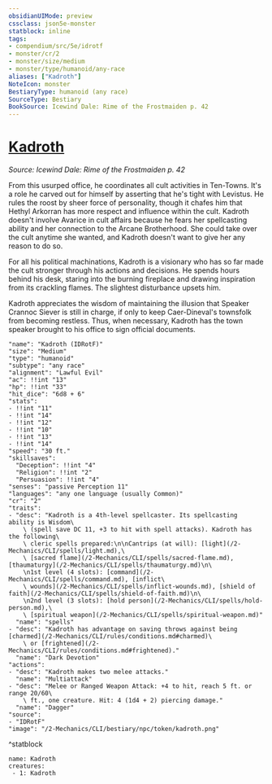 ```yaml
---
obsidianUIMode: preview
cssclass: json5e-monster
statblock: inline
tags:
- compendium/src/5e/idrotf
- monster/cr/2
- monster/size/medium
- monster/type/humanoid/any-race
aliases: ["Kadroth"]
NoteIcon: monster
BestiaryType: humanoid (any race)
SourceType: Bestiary
BookSource: Icewind Dale: Rime of the Frostmaiden p. 42
---
```

# [Kadroth](2-Mechanics/CLI/bestiary/npc/kadroth-idrotf.md)
*Source: Icewind Dale: Rime of the Frostmaiden p. 42*  

From this usurped office, he coordinates all cult activities in Ten-Towns. It's a role he carved out for himself by asserting that he's tight with Levistus. He rules the roost by sheer force of personality, though it chafes him that Hethyl Arkorran has more respect and influence within the cult. Kadroth doesn't involve Avarice in cult affairs because he fears her spellcasting ability and her connection to the Arcane Brotherhood. She could take over the cult anytime she wanted, and Kadroth doesn't want to give her any reason to do so.

For all his political machinations, Kadroth is a visionary who has so far made the cult stronger through his actions and decisions. He spends hours behind his desk, staring into the burning fireplace and drawing inspiration from its crackling flames. The slightest disturbance upsets him.

Kadroth appreciates the wisdom of maintaining the illusion that Speaker Crannoc Siever is still in charge, if only to keep Caer-Dineval's townsfolk from becoming restless. Thus, when necessary, Kadroth has the town speaker brought to his office to sign official documents.

```statblock
"name": "Kadroth (IDRotF)"
"size": "Medium"
"type": "humanoid"
"subtype": "any race"
"alignment": "Lawful Evil"
"ac": !!int "13"
"hp": !!int "33"
"hit_dice": "6d8 + 6"
"stats":
- !!int "11"
- !!int "14"
- !!int "12"
- !!int "10"
- !!int "13"
- !!int "14"
"speed": "30 ft."
"skillsaves":
  "Deception": !!int "4"
  "Religion": !!int "2"
  "Persuasion": !!int "4"
"senses": "passive Perception 11"
"languages": "any one language (usually Common)"
"cr": "2"
"traits":
- "desc": "Kadroth is a 4th-level spellcaster. Its spellcasting ability is Wisdom\
    \ (spell save DC 11, +3 to hit with spell attacks). Kadroth has the following\
    \ cleric spells prepared:\n\nCantrips (at will): [light](/2-Mechanics/CLI/spells/light.md),\
    \ [sacred flame](/2-Mechanics/CLI/spells/sacred-flame.md), [thaumaturgy](/2-Mechanics/CLI/spells/thaumaturgy.md)\n\
    \n1st level (4 slots): [command](/2-Mechanics/CLI/spells/command.md), [inflict\
    \ wounds](/2-Mechanics/CLI/spells/inflict-wounds.md), [shield of faith](/2-Mechanics/CLI/spells/shield-of-faith.md)\n\
    \n2nd level (3 slots): [hold person](/2-Mechanics/CLI/spells/hold-person.md),\
    \ [spiritual weapon](/2-Mechanics/CLI/spells/spiritual-weapon.md)"
  "name": "spells"
- "desc": "Kadroth has advantage on saving throws against being [charmed](/2-Mechanics/CLI/rules/conditions.md#charmed)\
    \ or [frightened](/2-Mechanics/CLI/rules/conditions.md#frightened)."
  "name": "Dark Devotion"
"actions":
- "desc": "Kadroth makes two melee attacks."
  "name": "Multiattack"
- "desc": "Melee or Ranged Weapon Attack: +4 to hit, reach 5 ft. or range 20/60\
    \ ft., one creature. Hit: 4 (1d4 + 2) piercing damage."
  "name": "Dagger"
"source":
- "IDRotF"
"image": "/2-Mechanics/CLI/bestiary/npc/token/kadroth.png"
```
^statblock

```encounter-table
name: Kadroth
creatures:
 - 1: Kadroth
```